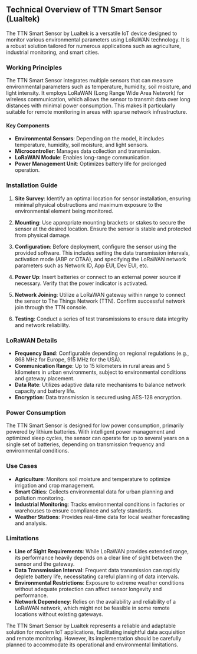 ## Technical Overview of TTN Smart Sensor (Lualtek)

The TTN Smart Sensor by Lualtek is a versatile IoT device designed to monitor various environmental parameters using LoRaWAN technology. It is a robust solution tailored for numerous applications such as agriculture, industrial monitoring, and smart cities.

### Working Principles

The TTN Smart Sensor integrates multiple sensors that can measure environmental parameters such as temperature, humidity, soil moisture, and light intensity. It employs LoRaWAN (Long Range Wide Area Network) for wireless communication, which allows the sensor to transmit data over long distances with minimal power consumption. This makes it particularly suitable for remote monitoring in areas with sparse network infrastructure.

#### Key Components
- **Environmental Sensors**: Depending on the model, it includes temperature, humidity, soil moisture, and light sensors.
- **Microcontroller**: Manages data collection and transmission.
- **LoRaWAN Module**: Enables long-range communication.
- **Power Management Unit**: Optimizes battery life for prolonged operation.

### Installation Guide

1. **Site Survey**: Identify an optimal location for sensor installation, ensuring minimal physical obstructions and maximum exposure to the environmental element being monitored.
   
2. **Mounting**: Use appropriate mounting brackets or stakes to secure the sensor at the desired location. Ensure the sensor is stable and protected from physical damage.
   
3. **Configuration**: Before deployment, configure the sensor using the provided software. This includes setting the data transmission intervals, activation mode (ABP or OTAA), and specifying the LoRaWAN network parameters such as Network ID, App EUI, Dev EUI, etc.
   
4. **Power Up**: Insert batteries or connect to an external power source if necessary. Verify that the power indicator is activated.
   
5. **Network Joining**: Utilize a LoRaWAN gateway within range to connect the sensor to The Things Network (TTN). Confirm successful network join through the TTN console.

6. **Testing**: Conduct a series of test transmissions to ensure data integrity and network reliability.

### LoRaWAN Details

- **Frequency Band**: Configurable depending on regional regulations (e.g., 868 MHz for Europe, 915 MHz for the USA).
- **Communication Range**: Up to 15 kilometers in rural areas and 5 kilometers in urban environments, subject to environmental conditions and gateway placement.
- **Data Rate**: Utilizes adaptive data rate mechanisms to balance network capacity and battery life.
- **Encryption**: Data transmission is secured using AES-128 encryption.

### Power Consumption

The TTN Smart Sensor is designed for low power consumption, primarily powered by lithium batteries. With intelligent power management and optimized sleep cycles, the sensor can operate for up to several years on a single set of batteries, depending on transmission frequency and environmental conditions.

### Use Cases

- **Agriculture**: Monitors soil moisture and temperature to optimize irrigation and crop management.
- **Smart Cities**: Collects environmental data for urban planning and pollution monitoring.
- **Industrial Monitoring**: Tracks environmental conditions in factories or warehouses to ensure compliance and safety standards.
- **Weather Stations**: Provides real-time data for local weather forecasting and analysis.

### Limitations

- **Line of Sight Requirements**: While LoRaWAN provides extended range, its performance heavily depends on a clear line of sight between the sensor and the gateway.
- **Data Transmission Interval**: Frequent data transmission can rapidly deplete battery life, necessitating careful planning of data intervals.
- **Environmental Restrictions**: Exposure to extreme weather conditions without adequate protection can affect sensor longevity and performance.
- **Network Dependency**: Relies on the availability and reliability of a LoRaWAN network, which might not be feasible in some remote locations without existing gateways.

The TTN Smart Sensor by Lualtek represents a reliable and adaptable solution for modern IoT applications, facilitating insightful data acquisition and remote monitoring. However, its implementation should be carefully planned to accommodate its operational and environmental limitations.